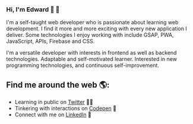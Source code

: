 ### Hi, I'm Edward 👋 🙂

I'm a self-taught web developer who is passionate about learning web development. I find it more and more exciting with every new application I deliver. Some technologies I enjoy working with include GSAP, PWA, JavaScript, APIs, Firebase and CSS. 

I'm a versatile developer with interests in frontend as well as backend technologies. Adaptable and self-motivated learner. Interested in new programming technologies, and continuous self-improvement.

## Find me around the web 🌎: 
- Learning in public on <a href="https://twitter.com/_eddieleung">Twitter</a> ✍🏾
- Tinkering with interactions on <a href="https://codepen.io/edward-leung">Codepen</a> 🏓
- Connect with me on <a href="https://www.linkedin.com/in/edward-leung-3a6165142/">LinkedIn</a> 💼
